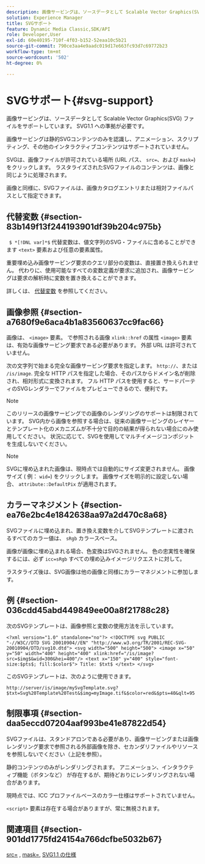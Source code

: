 ```yaml
---
description: 画像サービングは、ソースデータとして Scalable Vector Graphics(SVG) ファイルをサポートしています。 SVG1.1 への準拠が必要です。
solution: Experience Manager
title: SVGサポート
feature: Dynamic Media Classic,SDK/API
role: Developer,User
exl-id: 60e40195-710f-4f03-b152-52eaa10c5b21
source-git-commit: 790ce3aa4e9aadc019d17e663fc93d7c69772b23
workflow-type: tm+mt
source-wordcount: '502'
ht-degree: 0%

---
```


# SVGサポート{#svg-support}

画像サービングは、ソースデータとして Scalable Vector Graphics(SVG) ファイルをサポートしています。 SVG1.1 への準拠が必要です。

画像サービングは静的SVGコンテンツのみを認識し、アニメーション、スクリプティング、その他のインタラクティブコンテンツはサポートされていません。

SVGは、画像ファイルが許可されている場所 (URL パス、 `src=`、および `mask=`) をクリックします。 ラスタライズされたSVGファイルのコンテンツは、画像と同じように処理されます。

画像と同様に、SVGファイルは、画像カタログエントリまたは相対ファイルパスとして指定できます。

## 代替変数 {#section-83b149f13f244193901df39b204c975b}

` $ *[!DNL var]*$` 代替変数は、値文字列のSVG・ファイルに含めることができます `<text>` 要素および任意の要素属性。

重要埋め込み画像サービング要求のクエリ部分の変数は、直接置き換えられません。 代わりに、使用可能なすべての変数定義が要求に追加され、画像サービングは要求の解析時に変数を置き換えることができます。

詳しくは、 [代替変数](../../../../../is-api/http-ref/image-serving-api-ref/c-http-protocol-reference/c-syntax-and-features/r-is-http-substitution-variables.md#reference-90dc01aba44940e4acdd0c6476e7aa5a) を参照してください。

## 画像参照 {#section-a7680f9e6aca4b1a83560637cc9fac66}

画像は、 `<image>` 要素。 で参照される画像 `xlink::href` の属性 `<image>` 要素は、有効な画像サービング要求である必要があります。 外部 URL は許可されていません。

次の文字列で始まる完全な画像サービング要求を指定します。 `http://`、または `/is/image`. 完全な HTTP パスを指定した場合、そのパスからドメイン名が削除され、相対形式に変換されます。 フル HTTP パスを使用すると、サードパーティのSVGレンダラーでファイルをプレビューできるので、便利です。

>[!NOTE]
>
>このリリースの画像サービングでの画像のレンダリングのサポートは制限されています。 SVG内から画像を参照する場合は、従来の画像サービングのレイヤーとテンプレート化のメカニズムが不十分で目的の結果が得られない場合にのみ使用してください。 状況に応じて、SVGを使用してマルチイメージコンポジットを生成しないでください。

>[!NOTE]
>
>SVGに埋め込まれた画像は、現時点では自動的にサイズ変更されません。 画像サイズ ( 例： `wid=`) をクリックします。 画像サイズを明示的に設定しない場合、 `attribute::DefaultPix` が適用されます。

## カラーマネジメント {#section-ea76e2bc4e1842638aa97a2d470c8a68}

SVGファイルに埋め込まれ、置き換え変数を介してSVGテンプレートに渡されるすべてのカラー値は、 `sRgb` カラースペース。

画像が画像に埋め込まれる場合、色変換はSVGされません。 色の忠実性を確保するには、必ず `icc=sRgb` すべての埋め込みイメージリクエストに対して。

ラスタライズ後は、SVG画像は他の画像と同様にカラーマネジメントに参加します。

## 例 {#section-036cdd45abd449849ee00a8f21788c28}

次のSVGテンプレートは、画像参照と変数の使用方法を示しています。

`<?xml version="1.0" standalone="no"?> <!DOCTYPE svg PUBLIC "-//W3C//DTD SVG 20010904//EN" "http://www.w3.org/TR/2001/REC-SVG-20010904/DTD/svg10.dtd"> <svg width="500" height="500"> <image x="50" y="50" width="400" height="400" xlink:href="/is/image?src=$img$&wid=300&hei=400"/> <text x="150" y="400" style="font-size:$pts$; fill:$color$"> Title: $txt$ </text> </svg>`

このSVGテンプレートは、次のように使用できます。

`http://server/is/image/mySvgTemplate.svg?$txt=Svg%20Template%20Test&$img=myImage.tif&$color=red&$pts=40&qlt=95`

## 制限事項 {#section-daa5eccd07204aaf993be41e87822d54}

SVGファイルは、スタンドアロンである必要があり、画像サービングまたは画像レンダリング要求で参照される外部画像を除き、セカンダリファイルやリソースを参照しないでください（上記を参照）。

静的コンテンツのみがレンダリングされます。 アニメーション、インタラクティブ機能（ボタンなど） が存在するが、期待どおりにレンダリングされない場合があります。

現時点では、ICC プロファイルベースのカラー仕様はサポートされていません。

`<script>` 要素は存在する場合がありますが、常に無視されます。

## 関連項目 {#section-901dd1775fd24154a766dcfbe5032b67}

[src=](../../../../../is-api/http-ref/image-serving-api-ref/c-http-protocol-reference/c-command-reference/r-src.md#reference-f6506637778c4c69bf106a7924a91ab1) , [mask=](../../../../../is-api/http-ref/image-serving-api-ref/c-http-protocol-reference/c-command-reference/r-mask.md#reference-922254e027404fb890b850e2723ee06e), [SVG1.1 の仕様](https://www.w3.org/TR/SVG11/)
